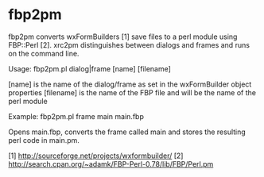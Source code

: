 # fbp2pm
fbp2pm converts wxFormBuilders [1] save files to a perl module using FBP::Perl [2]. xrc2pm distinguishes between dialogs and frames and runs on the command line.

Usage:
fbp2pm.pl dialog|frame [name] [filename]

[name] is the name of the dialog/frame as set in the wxFormBuilder object properties
[filename] is the name of the FBP file and will be the name of the perl module

Example:
fbp2pm.pl frame main main.fbp

Opens main.fbp, converts the frame called main and stores the resulting perl code in main.pm.


[1] http://sourceforge.net/projects/wxformbuilder/
[2] http://search.cpan.org/~adamk/FBP-Perl-0.78/lib/FBP/Perl.pm
